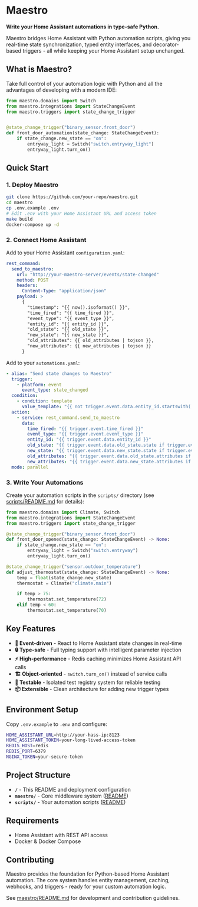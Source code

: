# Maestro

**Write your Home Assistant automations in type-safe Python.**

Maestro bridges Home Assistant with Python automation scripts, giving you real-time state synchronization, typed entity interfaces, and decorator-based triggers - all while keeping your Home Assistant setup unchanged.

## What is Maestro?

Take full control of your automation logic with Python and all the advantages of developing with a modern IDE:

```python
from maestro.domains import Switch
from maestro.integrations import StateChangeEvent
from maestro.triggers import state_change_trigger


@state_change_trigger("binary_sensor.front_door")
def front_door_automation(state_change: StateChangeEvent):
    if state_change.new_state == "on":
        entryway_light = Switch("switch.entryway_light")
        entryway_light.turn_on()

```

## Quick Start

### 1. Deploy Maestro

```bash
git clone https://github.com/your-repo/maestro.git
cd maestro
cp .env.example .env
# Edit .env with your Home Assistant URL and access token
make build
docker-compose up -d
```

### 2. Connect Home Assistant

Add to your Home Assistant `configuration.yaml`:

```yaml
rest_command:
  send_to_maestro:
    url: "http://your-maestro-server/events/state-changed"
    method: POST
    headers:
      Content-Type: "application/json"
    payload: >
      {
        "timestamp": "{{ now().isoformat() }}",
        "time_fired": "{{ time_fired }}",
        "event_type": "{{ event_type }}",
        "entity_id": "{{ entity_id }}",
        "old_state": "{{ old_state }}",
        "new_state": "{{ new_state }}",
        "old_attributes": {{ old_attributes | tojson }},
        "new_attributes": {{ new_attributes | tojson }}
      }
```

Add to your `automations.yaml`:

```yaml
- alias: "Send state changes to Maestro"
  trigger:
    - platform: event
      event_type: state_changed
  condition:
    - condition: template
      value_template: "{{ not trigger.event.data.entity_id.startswith('automation.') }}"
  action:
    - service: rest_command.send_to_maestro
      data:
        time_fired: "{{ trigger.event.time_fired }}"
        event_type: "{{ trigger.event.event_type }}"
        entity_id: "{{ trigger.event.data.entity_id }}"
        old_state: "{{ trigger.event.data.old_state.state if trigger.event.data.old_state else none }}"
        new_state: "{{ trigger.event.data.new_state.state if trigger.event.data.new_state else none }}"
        old_attributes: "{{ trigger.event.data.old_state.attributes if trigger.event.data.old_state else {} }}"
        new_attributes: "{{ trigger.event.data.new_state.attributes if trigger.event.data.new_state else {} }}"
  mode: parallel
```

### 3. Write Your Automations

Create your automation scripts in the `scripts/` directory (see [scripts/README.md](scripts/README.md) for details):

```python
from maestro.domains import Climate, Switch
from maestro.integrations import StateChangeEvent
from maestro.triggers import state_change_trigger

@state_change_trigger("binary_sensor.front_door")
def front_door_opened(state_change: StateChangeEvent) -> None:
    if state_change.new_state == "on":
        entryway_light = Switch("switch.entryway")
        entryway_light.turn_on()

@state_change_trigger("sensor.outdoor_temperature")
def adjust_thermostat(state_change: StateChangeEvent) -> None:
    temp = float(state_change.new_state)
    thermostat = Climate("climate.main")

    if temp > 75:
        thermostat.set_temperature(72)
    elif temp < 60:
        thermostat.set_temperature(70)
```

## Key Features

- **🎯 Event-driven** - React to Home Assistant state changes in real-time
- **🔒 Type-safe** - Full typing support with intelligent parameter injection
- **⚡ High-performance** - Redis caching minimizes Home Assistant API calls
- **🏗️ Object-oriented** - `switch.turn_on()` instead of service calls
- **🧪 Testable** - Isolated test registry system for reliable testing
- **📦 Extensible** - Clean architecture for adding new trigger types

## Environment Setup

Copy `.env.example` to `.env` and configure:

```bash
HOME_ASSISTANT_URL=http://your-hass-ip:8123
HOME_ASSISTANT_TOKEN=your-long-lived-access-token
REDIS_HOST=redis
REDIS_PORT=6379
NGINX_TOKEN=your-secure-token
```

## Project Structure

- **`/`** - This README and deployment configuration
- **`maestro/`** - Core middleware system ([README](maestro/README.md))
- **`scripts/`** - Your automation scripts ([README](scripts/README.md))

## Requirements

- Home Assistant with REST API access
- Docker & Docker Compose

## Contributing

Maestro provides the foundation for Python-based Home Assistant automation. The core system handles entity management, caching, webhooks, and triggers - ready for your custom automation logic.

See [maestro/README.md](maestro/README.md) for development and contribution guidelines.
